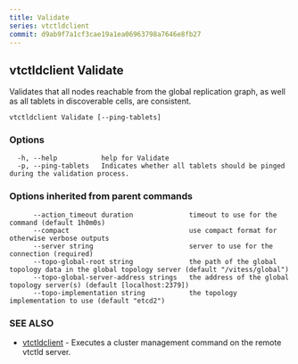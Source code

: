 ```yaml
---
title: Validate
series: vtctldclient
commit: d9ab9f7a1cf3cae19a1ea06963798a7646e8fb27
---
```

## vtctldclient Validate

Validates that all nodes reachable from the global replication graph, as well as all tablets in discoverable cells, are consistent.

```
vtctldclient Validate [--ping-tablets]
```

### Options

```
  -h, --help           help for Validate
  -p, --ping-tablets   Indicates whether all tablets should be pinged during the validation process.
```

### Options inherited from parent commands

```
      --action_timeout duration              timeout to use for the command (default 1h0m0s)
      --compact                              use compact format for otherwise verbose outputs
      --server string                        server to use for the connection (required)
      --topo-global-root string              the path of the global topology data in the global topology server (default "/vitess/global")
      --topo-global-server-address strings   the address of the global topology server(s) (default [localhost:2379])
      --topo-implementation string           the topology implementation to use (default "etcd2")
```

### SEE ALSO

* [vtctldclient](../)	 - Executes a cluster management command on the remote vtctld server.

